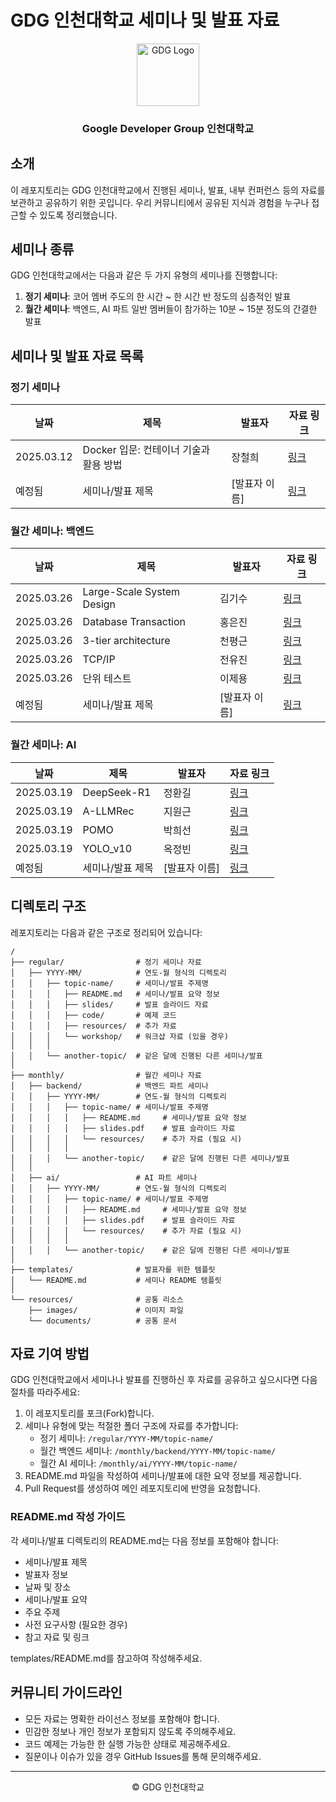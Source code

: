 # GDG 인천대학교 세미나 및 발표 자료

<div align="center">
  <img src="https://github.com/user-attachments/assets/86f5c469-40b7-4f49-b87b-657c2853439d" alt="GDG Logo" width="100">
  <h3>Google Developer Group 인천대학교</h3>
</div>

## 소개

이 레포지토리는 GDG 인천대학교에서 진행된 세미나, 발표, 내부 컨퍼런스 등의 자료를 보관하고 공유하기 위한 곳입니다. 우리 커뮤니티에서 공유된 지식과 경험을 누구나 접근할 수 있도록 정리했습니다.

## 세미나 종류

GDG 인천대학교에서는 다음과 같은 두 가지 유형의 세미나를 진행합니다:

1. **정기 세미나**: 코어 멤버 주도의 한 시간 ~ 한 시간 반 정도의 심층적인 발표
2. **월간 세미나**: 백엔드, AI 파트 일반 멤버들이 참가하는 10분 ~ 15분 정도의 간결한 발표

## 세미나 및 발표 자료 목록

### 정기 세미나

| 날짜 | 제목 | 발표자 | 자료 링크 |
|------|------|--------|-----------|
| 2025.03.12 | Docker 입문: 컨테이너 기술과 활용 방법 | 장철희 | [링크](/regular/2025-03/docker/) |
| 예정됨 | 세미나/발표 제목 | [발표자 이름] | [링크](/regular/경로/) |

### 월간 세미나: 백엔드

| 날짜 | 제목 | 발표자 | 자료 링크 |
|------|------|--------|-----------|
| 2025.03.26 | Large-Scale System Design | 김기수 | [링크](/monthly/backend/2025-03/Large-Scale-System-Design) |
| 2025.03.26 | Database Transaction | 홍은진 | [링크](/monthly/backend/2025-03/Database_transation) |
| 2025.03.26 | 3-tier architecture | 천평근 | [링크](/monthly/backend/2025-03/3-tier-architecture) |
| 2025.03.26 | TCP/IP | 전유진 | [링크](/monthly/backend/2025-03/TCP_IP) |
| 2025.03.26 | 단위 테스트 | 이제용 | [링크](/monthly/backend/2025-03/unitTest) |
| 예정됨 | 세미나/발표 제목 | [발표자 이름] | [링크](/monthly/backend/경로/) |

### 월간 세미나: AI

| 날짜 | 제목 | 발표자 | 자료 링크 |
|------|------|--------|-----------|
| 2025.03.19 | DeepSeek-R1 | 정환길 | [링크](monthly/ai/2025-03/DeepSeek-R1) |
| 2025.03.19 | A-LLMRec | 지원근 | [링크](monthly/ai/2025-03/A-LLMRec) |
| 2025.03.19 | POMO     | 박희선 | [링크](monthly/ai/2025-03/POMO) |
| 2025.03.19 | YOLO_v10 | 옥정빈 | [링크](monthly/ai/2025-03/YOLO_v10) |
| 예정됨 | 세미나/발표 제목 | [발표자 이름] | [링크](/monthly/ai/경로/) |

## 디렉토리 구조

레포지토리는 다음과 같은 구조로 정리되어 있습니다:

```
/
├── regular/                # 정기 세미나 자료
│   ├── YYYY-MM/            # 연도-월 형식의 디렉토리
│   │   ├── topic-name/     # 세미나/발표 주제명
│   │   │   ├── README.md   # 세미나/발표 요약 정보
│   │   │   ├── slides/     # 발표 슬라이드 자료
│   │   │   ├── code/       # 예제 코드
│   │   │   ├── resources/  # 추가 자료
│   │   │   └── workshop/   # 워크샵 자료 (있을 경우)
│   │   │
│   │   └── another-topic/  # 같은 달에 진행된 다른 세미나/발표
│
├── monthly/                # 월간 세미나 자료
│   ├── backend/            # 백엔드 파트 세미나
│   │   ├── YYYY-MM/        # 연도-월 형식의 디렉토리
│   │   │   ├── topic-name/ # 세미나/발표 주제명
│   │   │   │   ├── README.md     # 세미나/발표 요약 정보
│   │   │   │   ├── slides.pdf    # 발표 슬라이드 자료
│   │   │   │   └── resources/    # 추가 자료 (필요 시)
│   │   │   │
│   │   │   └── another-topic/    # 같은 달에 진행된 다른 세미나/발표
│   │
│   ├── ai/                 # AI 파트 세미나
│   │   ├── YYYY-MM/        # 연도-월 형식의 디렉토리
│   │   │   ├── topic-name/ # 세미나/발표 주제명
│   │   │   │   ├── README.md     # 세미나/발표 요약 정보
│   │   │   │   ├── slides.pdf    # 발표 슬라이드 자료
│   │   │   │   └── resources/    # 추가 자료 (필요 시)
│   │   │   │
│   │   │   └── another-topic/    # 같은 달에 진행된 다른 세미나/발표
│
├── templates/              # 발표자를 위한 템플릿
│   └── README.md           # 세미나 README 템플릿
│
└── resources/              # 공통 리소스
    ├── images/             # 이미지 파일
    └── documents/          # 공통 문서
```

## 자료 기여 방법

GDG 인천대학교에서 세미나나 발표를 진행하신 후 자료를 공유하고 싶으시다면 다음 절차를 따라주세요:

1. 이 레포지토리를 포크(Fork)합니다.
2. 세미나 유형에 맞는 적절한 폴더 구조에 자료를 추가합니다:
   - 정기 세미나: `/regular/YYYY-MM/topic-name/`
   - 월간 백엔드 세미나: `/monthly/backend/YYYY-MM/topic-name/`
   - 월간 AI 세미나: `/monthly/ai/YYYY-MM/topic-name/`
3. README.md 파일을 작성하여 세미나/발표에 대한 요약 정보를 제공합니다.
4. Pull Request를 생성하여 메인 레포지토리에 반영을 요청합니다.

### README.md 작성 가이드

각 세미나/발표 디렉토리의 README.md는 다음 정보를 포함해야 합니다:

- 세미나/발표 제목
- 발표자 정보
- 날짜 및 장소
- 세미나/발표 요약
- 주요 주제
- 사전 요구사항 (필요한 경우)
- 참고 자료 및 링크

templates/README.md를 참고하여 작성해주세요.


## 커뮤니티 가이드라인

- 모든 자료는 명확한 라이선스 정보를 포함해야 합니다.
- 민감한 정보나 개인 정보가 포함되지 않도록 주의해주세요.
- 코드 예제는 가능한 한 실행 가능한 상태로 제공해주세요.
- 질문이나 이슈가 있을 경우 GitHub Issues를 통해 문의해주세요.

---

<div align="center">
  <p>© GDG 인천대학교
</div>
